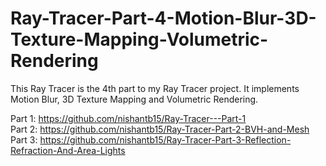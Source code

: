 # Ray-Tracer-Part-4-Motion-Blur-3D-Texture-Mapping-Volumetric-Rendering <br />
This Ray Tracer is the 4th part to my Ray Tracer project. It implements Motion Blur, 3D Texture Mapping and Volumetric Rendering. <br />

Part 1: https://github.com/nishantb15/Ray-Tracer---Part-1 <br />
Part 2: https://github.com/nishantb15/Ray-Tracer-Part-2-BVH-and-Mesh <br />
Part 3: https://github.com/nishantb15/Ray-Tracer-Part-3-Reflection-Refraction-And-Area-Lights
